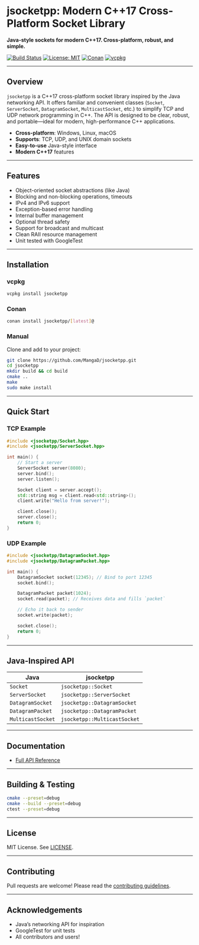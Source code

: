 # jsocketpp: Modern C++17 Cross-Platform Socket Library

**Java-style sockets for modern C++17. Cross-platform, robust, and simple.**

[![Build Status](https://img.shields.io/github/actions/workflow/status/MangaD/jsocketpp/ci.yml)](https://github.com/MangaD/jsocketpp/actions)
[![License: MIT](https://img.shields.io/badge/License-MIT-green.svg)](LICENSE)
[![Conan](https://img.shields.io/badge/conan-available-brightgreen)](https://conan.io/center/jsocketpp)
[![vcpkg](https://img.shields.io/badge/vcpkg-available-blue)](https://vcpkg.io/en/packages.html#jsocketpp)

---

## Overview

`jsocketpp` is a C++17 cross-platform socket library inspired by the Java networking API. It offers familiar and
convenient classes (`Socket`, `ServerSocket`, `DatagramSocket`, `MulticastSocket`, etc.) to simplify TCP and UDP network
programming in C++. The API is designed to be clear, robust, and portable—ideal for modern, high-performance C++
applications.

- **Cross-platform**: Windows, Linux, macOS
- **Supports**: TCP, UDP, and UNIX domain sockets
- **Easy-to-use** Java-style interface
- **Modern C++17** features

---

## Features

- Object-oriented socket abstractions (like Java)
- Blocking and non-blocking operations, timeouts
- IPv4 and IPv6 support
- Exception-based error handling
- Internal buffer management
- Optional thread safety
- Support for broadcast and multicast
- Clean RAII resource management
- Unit tested with GoogleTest

---

## Installation

### vcpkg

```sh
vcpkg install jsocketpp
```

### Conan

```sh
conan install jsocketpp/[latest]@
```

### Manual

Clone and add to your project:

```sh
git clone https://github.com/MangaD/jsocketpp.git
cd jsocketpp
mkdir build && cd build
cmake ..
make
sudo make install
```

---

## Quick Start

### TCP Example

```cpp
#include <jsocketpp/Socket.hpp>
#include <jsocketpp/ServerSocket.hpp>

int main() {
    // Start a server
    ServerSocket server(8080);
    server.bind();
    server.listen();

    Socket client = server.accept();
    std::string msg = client.read<std::string>();
    client.write("Hello from server!");

    client.close();
    server.close();
    return 0;
}
```

### UDP Example

```cpp
#include <jsocketpp/DatagramSocket.hpp>
#include <jsocketpp/DatagramPacket.hpp>

int main() {
    DatagramSocket socket(12345); // Bind to port 12345
    socket.bind();

    DatagramPacket packet(1024);
    socket.read(packet); // Receives data and fills `packet`

    // Echo it back to sender
    socket.write(packet);

    socket.close();
    return 0;
}
```

---

## Java-Inspired API

| Java              | jsocketpp                    |
|-------------------|------------------------------|
| `Socket`          | `jsocketpp::Socket`          |
| `ServerSocket`    | `jsocketpp::ServerSocket`    |
| `DatagramSocket`  | `jsocketpp::DatagramSocket`  |
| `DatagramPacket`  | `jsocketpp::DatagramPacket`  |
| `MulticastSocket` | `jsocketpp::MulticastSocket` |

---

## Documentation

* [Full API Reference](https://github.com/MangaD/jsocketpp/wiki)

---

## Building & Testing

```sh
cmake --preset=debug
cmake --build --preset=debug
ctest --preset=debug
```

---

## License

MIT License. See [LICENSE](LICENSE).

---

## Contributing

Pull requests are welcome! Please read the [contributing guidelines](CONTRIBUTING.md).

---

## Acknowledgements

* Java’s networking API for inspiration
* GoogleTest for unit tests
* All contributors and users!


